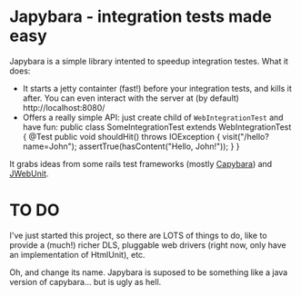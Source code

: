 Japybara - integration tests made easy
======================================

Japybara is a simple library intented to speedup integration testes. What it does:

* It starts a jetty containter (fast!) before your integration tests, and kills it after.
You can even interact with the server at (by default) http://localhost:8080/
* Offers a really simple API: just create child of `WebIntegrationTest` and have fun:
    public class SomeIntegrationTest extends WebIntegrationTest {
        @Test
        public void shouldHit() throws IOException {
            visit("/hello?name=John");
            assertTrue(hasContent("Hello, John!"));
        }
    }


It grabs ideas from some rails test frameworks (mostly [Capybara](https://github.com/jnicklas/capybara))
and [JWebUnit](http://jwebunit.sourceforge.net/).

TO DO
=====
I've just started this project, so there are LOTS of things to do, like to provide a (much!) richer DLS,
pluggable web drivers (right now, only have an implementation of HtmlUnit), etc.

Oh, and change its name. Japybara is suposed to be something like a java version of capybara... but is ugly as hell.